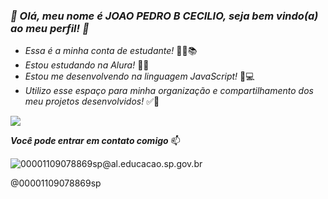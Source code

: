 ### ***👋 Olá, meu nome é JOAO PEDRO B CECILIO, seja bem vindo(a) ao meu perfil! 👋***
- *Essa é a minha conta de estudante!* 👨‍🎓📚
- *Estou estudando na Alura!* 👩‍💻
- *Estou me desenvolvendo na linguagem JavaScript!* 👀💻
- *Utilizo esse espaço para minha organização e compartilhamento dos meu projetos desenvolvidos!* ✅💯

![](https://media.tenor.com/6JptszQgCnkAAAAj/text-work.gif)

***Você pode entrar em contato comigo*** 📫

![00001109078869sp@al.educacao.sp.gov.br](link)

@00001109078869sp





  


<!---
Joao-PB-Cecilio/Joao-PB-Cecilio is a ✨ special ✨ repository because its `README.md` (this file) appears on your GitHub profile.
You can click the Preview link to take a look at your changes.
--->
